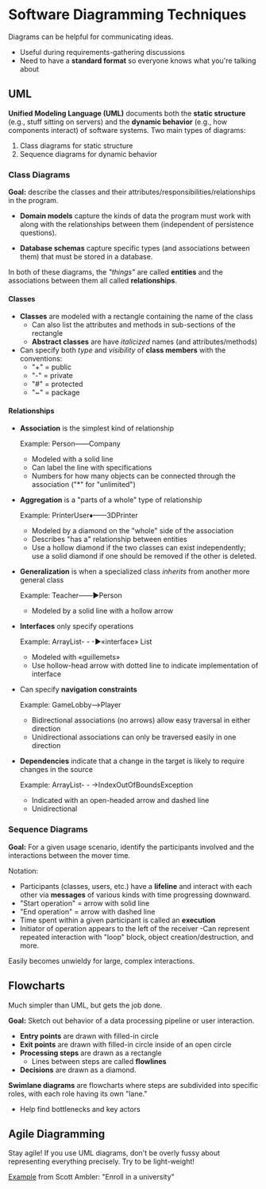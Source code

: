 # Software Diagramming Techniques

Diagrams can be helpful for communicating ideas.
- Useful during requirements-gathering discussions
- Need to have a **standard format** so everyone knows what you're talking about

## UML

**Unified Modeling Language (UML)** documents both the **static structure** (e.g., stuff sitting on servers) and the **dynamic behavior** (e.g., how components interact) of software systems.
Two main types of diagrams: 
1. Class diagrams for static structure
2. Sequence diagrams for dynamic behavior

### Class Diagrams

**Goal:** describe the classes and their attributes/responsibilities/relationships in the program.

- **Domain models** capture the kinds of data the program must work with along with the relationships between them (independent of persistence questions).

- **Database schemas** capture specific types (and associations between them) that must be stored in a database.

In both of these diagrams, the *"things"* are called **entities** and the associations between them all called **relationships**.

#### Classes
- **Classes** are modeled with a rectangle containing the name of the class
    - Can also list the attributes and methods in sub-sections of the rectangle
    - **Abstract classes** are have *italicized* names (and attributes/methods)
- Can specify both *type* and *visibility* of **class members** with the conventions:
    - "+" = public
    - "-" = private
    - "#" = protected
    - "~" = package

#### Relationships

- **Association** is the simplest kind of relationship 
    
    Example: Person——Company

    - Modeled with a solid line
    - Can label the line with specifications
    - Numbers for how many objects can be connected through the association ("*" for "unlimited")

- **Aggregation** is a "parts of a whole" type of relationship

    Example: PrinterUser♦——3DPrinter

    - Modeled by a diamond on the "whole" side of the association
    - Describes "has a" relationship between entities
    - Use a hollow diamond if the two classes can exist independently; use a solid diamond if one should be removed if the other is deleted.

- **Generalization** is when a specialized class *inherits* from another more general class

    Example: Teacher️——▶Person

    - Modeled by a solid line with a hollow arrow


- **Interfaces** only specify operations

    Example: ArrayList- - -▶«interface» List

    - Modeled with «guillemets» 
    - Use hollow-head arrow with dotted line to indicate implementation of interface

- Can specify **navigation constraints**

    Example: GameLobby——>Player

    - Bidirectional associations (no arrows) allow easy traversal in either direction
    - Unidirectional associations can only be traversed easily in one direction

- **Dependencies** indicate that a change in the target is likely to require changes in the source

    Example: ArrayList- - ->IndexOutOfBoundsException

    - Indicated with an open-headed arrow and dashed line
    - Unidirectional


### Sequence Diagrams

**Goal:** For a given usage scenario, identify the participants involved and the interactions between the mover time.

Notation:
- Participants (classes, users, etc.) have a **lifeline** and interact with each other via **messages** of various kinds with time progressing downward.
- "Start operation" = arrow with solid line
- "End operation" = arrow with dashed line
- Time spent within a given participant is called an **execution**
- Initiator of operation appears to the left of the receiver
-Can represent repeated interaction with "loop" block, object creation/destruction, and more. 

Easily becomes unwieldy for large, complex interactions.

## Flowcharts

Much simpler than UML, but gets the job done.

**Goal:** Sketch out behavior of a data processing pipeline or user interaction.

- **Entry points** are drawn with filled-in circle
- **Exit points** are drawn with filled-in circle inside of an open circle 
- **Processing steps** are drawn as a rectangle
    - Lines between steps are called **flowlines**
- **Decisions** are drawn as a diamond.

**Swimlane diagrams** are flowcharts where steps are subdivided into specific roles, with each role having its own "lane."
- Help find bottlenecks and key actors

## Agile Diagramming

Stay agile!
If you use UML diagrams, don't be overly fussy about representing everything precisely.
Try to be light-weight!

[Example](http://agilemodeling.com/artifacts/sequenceDiagram.htm) from Scott Ambler: "Enroll in a university"


